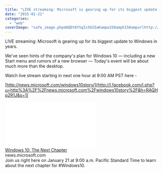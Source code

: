 ```yaml
---
title: "LIVE streaming: Microsoft is gearing up for its biggest update to Windows in yea..."
date: "2015-01-21"
categories: 
  - "web"
coverImage: "safe_image.phpdAQDt8YSqIx3GSIwKampw158amph158ampurlhttp://news.microsoft.com/windows10story/assets/fb.png"
---
```


LIVE streaming: Microsoft is gearing up for its biggest update to Windows in years.  
  
We've seen hints of the company's plan for Windows 10 — including a new Start menu and rumors of a new browser — Today's event will be about much more than the desktop.  
  
Watch live stream starting in next one hour at 9:00 AM PST here - 
  
[http://news.microsoft.com/windows10story/](http://l.facebook.com/l.php?u=http%3A%2F%2Fnews.microsoft.com%2Fwindows10story%2F&h=RAQHp2R1J&s=1)  
  
[![](images/safe_image.php?d=AQDt8YSqIx3GSIwK&w=158&h=158&url=http%3A%2F%2Fnews.microsoft.com%2Fwindows10story%2Fassets%2Ffb.png)](http://l.facebook.com/l.php?u=http%3A%2F%2Fnews.microsoft.com%2Fwindows10story%2F&h=yAQEn0-Bd&s=1)  
[Windows 10: The Next Chapter](http://l.facebook.com/l.php?u=http%3A%2F%2Fnews.microsoft.com%2Fwindows10story%2F%3Ffb_ref%3DDefault%26fb_source%3Dmessage&h=FAQHJvVtS&s=1)  
news.microsoft.com  
Join us right here on January 21 at 9:00 a.m. Pacific Standard Time to learn about the next chapter for #Windows10.
